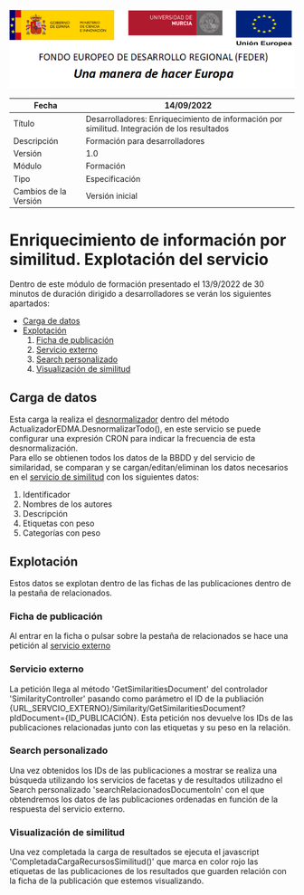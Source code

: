 ![](../Docs/media/CabeceraDocumentosMD.png)

| Fecha                 | 14/09/2022                                |
| --------------------- | ---------------------------------------- |
| Título                | Desarrolladores: Enriquecimiento de información por similitud. Integración de los resultados|
| Descripción           | Formación para desarrolladores |
| Versión               | 1.0                                      |
| Módulo                | Formación                            |
| Tipo                  | Especificación                           |
| Cambios de la Versión | Versión inicial                          |

# Enriquecimiento de información por similitud. Explotación del servicio

Dentro de este módulo  de formación presentado el 13/9/2022 de 30 minutos de duración dirigido a desarrolladores se verán los siguientes apartados:
 - [Carga de datos](#carga-de-datos)
 - [Explotación](#explotación)
   1. [Ficha de publicación](#ficha-de-publicación)
   2. [Servicio externo](#servicio-externo)
   3. [Search personalizado](#search-personalizado)
   4. [Visualización de similitud](#visualización-de-similitud)

## Carga de datos
Esta carga la realiza el [desnormalizador](https://github.com/HerculesCRUE/HerculesED/tree/main/src/Hercules.ED.Desnormalizador) dentro del método ActualizadorEDMA.DesnormalizarTodo(), en este servicio se puede configurar una expresión CRON para indicar la frecuencia de esta desnormalización.  
Para ello se obtienen todos los datos de la BBDD y del servicio de similaridad, se comparan y se cargan/editan/eliminan los datos necesarios en el [servicio de similitud](https://github.com/HerculesCRUE/HerculesED/tree/main/src/Hercules.ED.Enrichment/Similitud) con los siguientes datos:
 1. Identificador
 2. Nombres de los autores
 3. Descripción
 4. Etiquetas con peso
 5. Categorías con peso
 

## Explotación
Estos datos se explotan dentro de las fichas de las publicaciones dentro de la pestaña de relacionados.

### Ficha de publicación
Al entrar en la ficha o pulsar sobre la pestaña de relacionados se hace una petición al [servicio externo](https://github.com/HerculesCRUE/HerculesMA/tree/main/src/Hercules.MA.ServicioExterno) 

### Servicio externo
La petición llega al método 'GetSimilaritiesDocument' del controlador 'SimilarityController' pasando como parámetro el ID de la publiación {URL_SERVCIO_EXTERNO}/Similarity/GetSimilaritiesDocument?pIdDocument={ID_PUBLICACIÓN}. Esta petición nos devuelve los IDs de las publicaciones relacionadas junto con las etiquetas y su peso en la relación.

### Search personalizado
Una vez obtenidos los IDs de las publicaciones a mostrar se realiza una búsqueda utilizando los servicios de facetas y de resultados utilizadno el Search personalizado 'searchRelacionadosDocumentoIn' con el que obtendremos los datos de las publicaciones ordenadas en función de la respuesta del servicio externo.

### Visualización de similitud
Una vez completada la carga de resultados se ejecuta el javascript 'CompletadaCargaRecursosSimilitud()' que marca en color rojo las etiquetas de las publicaciones de los resultados que guarden relación con la ficha de la publicación que estemos visualizando.
